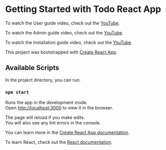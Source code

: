 # Getting Started with Todo React App

To watch the User guide video, check out the [YouTube](https://youtu.be/Cxsz13TcMZ0).

To watch the Admin guide video, check out the [YouTube](https://youtu.be/5TK0LtbwX9Q).

To watch the Installation guide video, check out the [YouTube](https://youtu.be/2kaLbW9ZduY).

This project was bootstrapped with [Create React App](https://github.com/facebook/create-react-app).

## Available Scripts

In the project directory, you can run:

### `npm start`

Runs the app in the development mode.\
Open [http://localhost:3000](http://localhost:3000) to view it in the browser.

The page will reload if you make edits.\
You will also see any lint errors in the console.

You can learn more in the [Create React App documentation](https://facebook.github.io/create-react-app/docs/getting-started).

To learn React, check out the [React documentation](https://reactjs.org/).